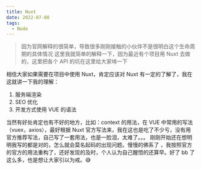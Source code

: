```yaml
---
title: Nuxt
date: 2022-07-08
tags:
  - Node
---
```


> 因为官网解释的很简单，导致很多刚刚接触的小伙伴不是很明白这个生命周期的具体情况 这里我就简单的解释一下，因为最近有个项目用 Nuxt 去做的，这里把各个 API 的坑在这里给大家啃一下

相信大家如果需要在项目中使用 Nuxt，肯定应该对 Nuxt 有一定的了解了，我在这就讲一下我的理解：

1. 服务端渲染
2. SEO 优化
3. 开发方式使用 VUE 的语法

当然有好处肯定也有不好的地方，比如：context 的用法，在 VUE 中常用的写法（vuex，axios），最好根据 Nuxt 官方写法来，我在这也是吃了不少亏，没有用官方推荐写法，自己写了一套用法，也是一脸泪，太难了。。。 刚刚开始还在想明明我写的都是对的，怎么就会莫名起码的出现问题。慢慢的佛系了 ，我按照官方的官方的用法重构了，还好发现的及时，个人认为自己醒悟的还算早。好了 bb 了这么多，也是想让大家引以为戒。😅
